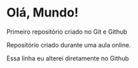 # Olá, Mundo!
Primeiro repositório criado no Git e Github

Repositório criado durante uma aula online.

Essa linha eu alterei diretamente no Github
